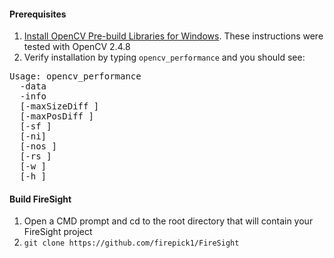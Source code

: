#### Prerequisites
1. [Install OpenCV Pre-build Libraries for Windows](http://docs.opencv.org/doc/tutorials/introduction/windows_install/windows_install.html). These instructions were tested with OpenCV 2.4.8
1. Verify installation by typing `opencv_performance` and you should see:
<pre>
Usage: opencv_performance
  -data <classifier_directory_name>
  -info <collection_file_name>
  [-maxSizeDiff <max_size_difference = 1.500000>]
  [-maxPosDiff <max_position_difference = 0.300000>]
  [-sf <scale_factor = 1.200000>]
  [-ni]
  [-nos <number_of_stages = -1>]
  [-rs <roc_size = 40>]
  [-w <sample_width = 24>]
  [-h <sample_height = 24>]
</pre>

#### Build FireSight
1. Open a CMD prompt and cd to the root directory that will contain your FireSight project
1. `git clone https://github.com/firepick1/FireSight`
